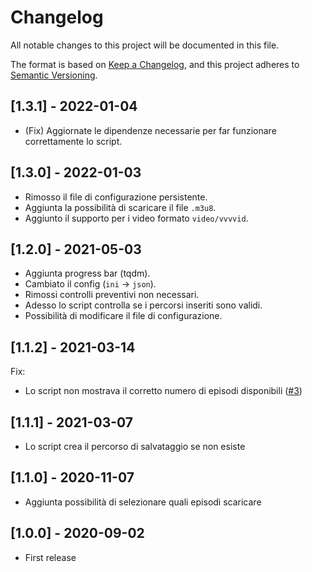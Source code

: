 # Changelog

All notable changes to this project will be documented in this file.

The format is based on [Keep a Changelog](https://keepachangelog.com/en/1.0.0/),
and this project adheres to [Semantic Versioning](https://semver.org/spec/v2.0.0.html).

## [1.3.1] - 2022-01-04

- (Fix) Aggiornate le dipendenze necessarie per far funzionare correttamente lo script.

## [1.3.0] - 2022-01-03

- Rimosso il file di configurazione persistente.
- Aggiunta la possibilità di scaricare il file `.m3u8`.
- Aggiunto il supporto per i video formato `video/vvvvid`.

## [1.2.0] - 2021-05-03

- Aggiunta progress bar (tqdm).
- Cambiato il config (`ini` -> `json`).
- Rimossi controlli preventivi non necessari.
- Adesso lo script controlla se i percorsi inseriti sono validi.
- Possibilità di modificare il file di configurazione.

## [1.1.2] - 2021-03-14

Fix:

- Lo script non mostrava il corretto numero di episodi disponibili ([#3](https://github.com/Nearata/vvvvid-downloader/issues/3))

## [1.1.1] - 2021-03-07

- Lo script crea il percorso di salvataggio se non esiste

## [1.1.0] - 2020-11-07

- Aggiunta possibilità di selezionare quali episodi scaricare

## [1.0.0] - 2020-09-02

- First release
